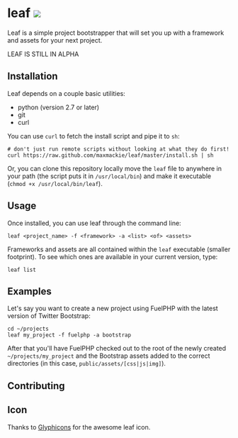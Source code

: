 # leaf <img src="http://oi41.tinypic.com/1epe02.jpg"/>
Leaf is a simple project bootstrapper that will set you up with a framework and assets for your next project.

LEAF IS STILL IN ALPHA

## Installation
Leaf depends on a couple basic utilities:

- python (version 2.7 or later)
- git
- curl

You can use `curl` to fetch the install script and pipe it to `sh`:

    # don't just run remote scripts without looking at what they do first!
    curl https://raw.github.com/maxmackie/leaf/master/install.sh | sh

Or, you can clone this repository locally move the `leaf` file to anywhere in your path (the script puts
it in `/usr/local/bin`) and make it executable (`chmod +x /usr/local/bin/leaf`).

## Usage
Once installed, you can use leaf through the command line:

    leaf <project_name> -f <framework> -a <list> <of> <assets>

Frameworks and assets are all contained within the `leaf` executable (smaller footprint). To see which ones
are available in your current version, type:

    leaf list

## Examples
Let's say you want to create a new project using FuelPHP with the latest version of Twitter Bootstrap:

    cd ~/projects
    leaf my_project -f fuelphp -a bootstrap

After that you'll have FuelPHP checked out to the root of the newly created `~/projects/my_project` and the
Bootstrap assets added to the correct directories (in this case, `public/assets/[css|js|img]`).

## Contributing

## Icon
Thanks to <a href="http://glyphicons.com/">Glyphicons</a> for the awesome leaf icon.